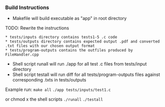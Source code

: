 ### Build Instructions
* Makefile will build executable as "app" in root directory

TODO: Rewrite the instructions
```
* tests/inputs directory contains tests1-5 .c code
* tests/outputs directory contains expected output .pdf and converted .txt files with our chosen output format
* tests/program-outputs contains the outfiles produced by FileHandler.cpp
```

* Shell script runall will run ./app for all test .c files from tests/input directory
* Shell script testall will run diff for all tests/program-outputs files against corresponding .txts in tests/outputs
  
Example run:
`make all`
`./app tests/inputs/test1.c`

or chmod x the shell scripts
`./runall`
`./testall`
